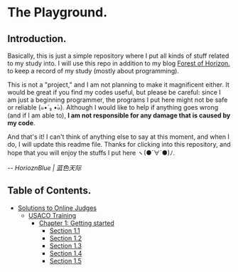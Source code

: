 # The Playground.
## Introduction.
Basically, this is just a simple repository where I put all kinds of stuff related to my study into. I will use this repo in addition to my blog [Forest of Horizon.](http://www.forestofhorizon.com/) to keep a record of my study (mostly about programming).

This is not a "project," and I am not planning to make it magnificent either. It would be great if you find my codes useful, but please be careful: since I am just a beginning programmer, the programs I put here might not be safe or reliable (๑•́ ₃ •̀๑). Although I would like to help if anything goes wrong (and if I am able to), **I am not responsible for any damage that is caused by my code**.

And that's it! I can't think of anything else to say at this moment, and when I do, I will update this readme file. Thanks for clicking into this repository, and hope that you will enjoy the stuffs I put here ヽ(●´∀`●)ﾉ.

-- _HorioznBlue | 蓝色天际_

## Table of Contents.
- [Solutions to Online Judges](Solutions-to-OJs)
  - [USACO Training](Solutions-to-OJs/USACO)
    - [Chapter 1: Getting started](/Solutions-to-OJs/USACO/Chapter1)
      - [Section 1.1](Solutions-to-OJs/USACO/Chapter1/1.1)
      - [Section 1.2](Solutions-to-OJs/USACO/Chapter1/1.2)
      - [Section 1.3](Solutions-to-OJs/USACO/Chapter1/1.3)
      - [Section 1.4](Solutions-to-OJs/USACO/Chapter1/1.4)
      - [Section 1.5](Solutions-to-OJs/USACO/Chapter1/1.5)
